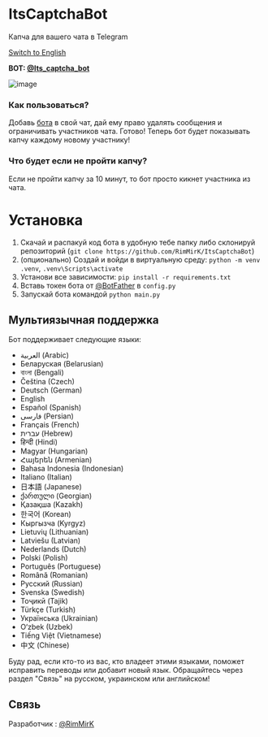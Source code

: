 # ItsCaptchaBot  
Капча для вашего чата в Telegram

[Switch to English](README.md)

**BOT: [@Its_captcha_bot](https://t.me/Its_captcha_bot)**

![image](https://github.com/user-attachments/assets/bb5f821c-d14b-4cbf-94e7-ef3360dae172)

### Как пользоваться?  
Добавь [бота](https://t.me/Its_captcha_bot) в свой чат, дай ему право удалять сообщения и ограничивать участников чата. Готово! Теперь бот будет показывать капчу каждому новому участнику!

### Что будет если не пройти капчу?  
Если не пройти капчу за 10 минут, то бот просто кикнет участника из чата.

# Установка
1. Скачай и распакуй код бота в удобную тебе папку либо склонируй репозиторий (`git clone https://github.com/RimMirK/ItsCaptchaBot`)
2. (опционально) Создай и войди в виртуальную среду: `python -m venv .venv`, `.venv\Scripts\activate`
3. Установи все зависимости: `pip install -r requirements.txt`
4. Вставь токен бота от [@BotFather](https://t.me/BotFather) в `config.py`
5. Запускай бота командой `python main.py`

## Мультиязычная поддержка  
Бот поддерживает следующие языки:

- <span dir="ltr">العربية</span> (Arabic)
- Беларуская (Belarusian)
- বাংলা (Bengali)
- Čeština (Czech)
- Deutsch (German)
- English
- Español (Spanish)
- <span dir="ltr">فارسی</span> (Persian)
- Français (French)
- <span dir="ltr">עברית</span> (Hebrew)
- हिन्दी (Hindi)
- Magyar (Hungarian)
- Հայերեն (Armenian)
- Bahasa Indonesia (Indonesian)
- Italiano (Italian)
- 日本語 (Japanese)
- ქართული (Georgian)
- Қазақша (Kazakh)
- 한국어 (Korean)
- Кыргызча (Kyrgyz)
- Lietuvių (Lithuanian)
- Latviešu (Latvian)
- Nederlands (Dutch)
- Polski (Polish)
- Português (Portuguese)
- Română (Romanian)
- Русский (Russian)
- Svenska (Swedish)
- Тоҷикӣ (Tajik)
- Türkçe (Turkish)
- Українська (Ukrainian)
- O‘zbek (Uzbek)
- Tiếng Việt (Vietnamese)
- 中文 (Chinese)

Буду рад, если кто-то из вас, кто владеет этими языками, поможет исправить переводы или добавит новый язык. Обращайтесь через раздел "Связь" на русском, украинском или английском!

## Связь  
Разработчик : [@RimMirK](https://t.me/RimMirK)
